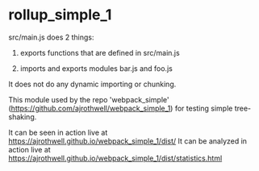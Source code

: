 # rollup_simple_1

src/main.js does 2 things:

1. exports functions that are defined in src/main.js

2. imports and exports modules bar.js and foo.js

It does not do any dynamic importing or chunking.

This module used by the repo 'webpack_simple' (https://github.com/ajrothwell/webpack_simple_1) for testing simple tree-shaking.

It can be seen in action live at https://ajrothwell.github.io/webpack_simple_1/dist/
It can be analyzed in action live at https://ajrothwell.github.io/webpack_simple_1/dist/statistics.html
